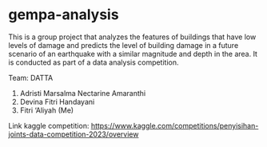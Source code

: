 # gempa-analysis
This is a group project that analyzes the features of buildings that have low levels of damage and predicts the level of building damage in a future scenario of an earthquake with a similar magnitude and depth in the area. It is conducted as part of a data analysis competition.

Team: DATTA
1. Adristi Marsalma Nectarine Amaranthi
2. Devina Fitri Handayani
3. Fitri ‘Aliyah (Me)

Link kaggle competition: https://www.kaggle.com/competitions/penyisihan-joints-data-competition-2023/overview
